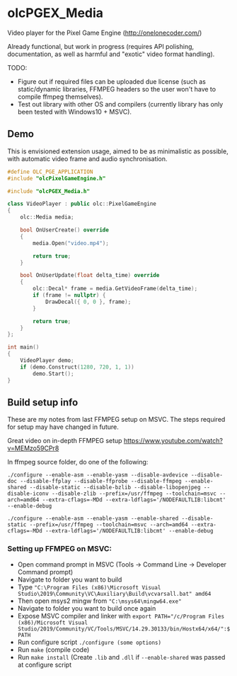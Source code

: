 # olcPGEX_Media
Video player for the Pixel Game Engine (http://onelonecoder.com/)

Already functional, but work in progress (requires API polishing, documentation, as well as harmful and "exotic" video format handling).

TODO:
- Figure out if required files can be uploaded due license (such as static/dynamic libraries, FFMPEG headers so the user won't have to compile ffmpeg themselves).
- Test out library with other OS and compilers (currently library has only been tested with Windows10 + MSVC).

## Demo
This is envisioned extension usage, aimed to be as minimalistic as possible, with automatic video frame and audio synchronisation.
```cpp
#define OLC_PGE_APPLICATION
#include "olcPixelGameEngine.h"

#include "olcPGEX_Media.h"

class VideoPlayer : public olc::PixelGameEngine
{
    olc::Media media;

    bool OnUserCreate() override
    {
        media.Open("video.mp4");

        return true;
    }

    bool OnUserUpdate(float delta_time) override
    {
        olc::Decal* frame = media.GetVideoFrame(delta_time);
        if (frame != nullptr) {
            DrawDecal({ 0, 0 }, frame);
        }

        return true;
    }
};

int main()
{
    VideoPlayer demo;
    if (demo.Construct(1280, 720, 1, 1))
        demo.Start();
}
```

## Build setup info
These are my notes from last FFMPEG setup on MSVC. The steps required for setup may have changed in future.

Great video on in-depth FFMPEG setup https://www.youtube.com/watch?v=MEMzo59CPr8

In ffmpeg source folder, do one of the following:
```
./configure --enable-asm --enable-yasm --disable-avdevice --disable-doc --disable-ffplay --disable-ffprobe --disable-ffmpeg --enable-shared --disable-static --disable-bzlib --disable-libopenjpeg --disable-iconv --disable-zlib --prefix=/usr/ffmpeg --toolchain=msvc --arch=amd64 --extra-cflags=-MDd --extra-ldflags='/NODEFAULTLIB:libcmt' --enable-debug
```
```
./configure --enable-asm --enable-yasm --enable-shared --disable-static --prefix=/usr/ffmpeg --toolchain=msvc --arch=amd64 --extra-cflags=-MDd --extra-ldflags='/NODEFAULTLIB:libcmt' --enable-debug
```

### Setting up FFMPEG on MSVC:
- Open command prompt in MSVC (Tools -> Command Line -> Developer Command prompt)
- Navigate to folder you want to build
- Type `"C:\Program Files (x86)\Microsoft Visual Studio\2019\Community\VC\Auxiliary\Build\vcvarsall.bat" amd64`
- Then open msys2 mingw from `"C:\msys64\mingw64.exe"`
- Navigate to folder you want to build once again
- Expose MSVC compiler and linker with `export PATH="/c/Program Files (x86)/Microsoft Visual Studio/2019/Community/VC/Tools/MSVC/14.29.30133/bin/Hostx64/x64/":$PATH`
- Run configure script `./configure (some options)`
- Run `make` (compile code)
- Run `make install` (Create `.lib` and `.dll` if `--enable-shared` was passed at configure script
